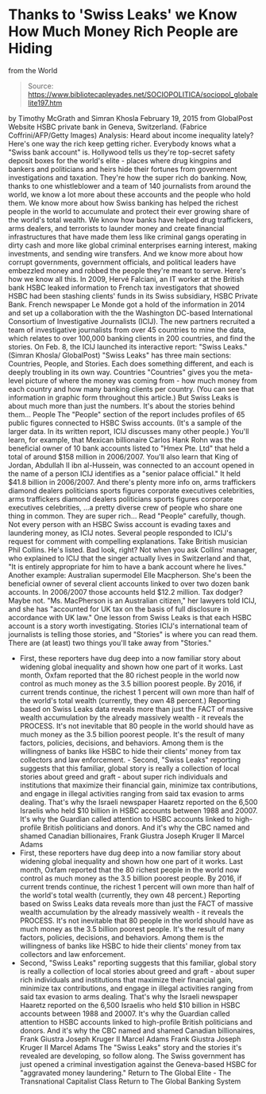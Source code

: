 # Thanks to 'Swiss Leaks' we Know How Much Money Rich People are Hiding 
from the World

> Source: https://www.bibliotecapleyades.net/SOCIOPOLITICA/sociopol_globalelite197.htm

by Timothy McGrath and Simran Khosla February 19, 2015
from GlobalPost Website
HSBC private bank in Geneva, Switzerland.
(Fabrice Coffrini/AFP/Getty Images)
Analysis: Heard about income inequality lately?
Here's one way the rich keep getting richer.
Everybody knows what a "Swiss bank account" is.
Hollywood tells us they're top-secret safety deposit boxes for the world's elite - places where drug kingpins and bankers and politicians and heirs hide their fortunes from government investigations and taxation.
They're how the super rich do banking. Now, thanks to one whistleblower and a team of 140 journalists from around the world, we know a lot more about these accounts and the people who hold them. We know more about how Swiss banking has helped the richest people in the world to accumulate and protect their ever growing share of the world's total wealth.
We know how banks have helped drug traffickers, arms dealers, and terrorists to launder money and create financial infrastructures that have made them less like criminal gangs operating in dirty cash and more like global criminal enterprises earning interest, making investments, and sending wire transfers.
And we know more about how corrupt governments, government officials, and political leaders have embezzled money and robbed the people they're meant to serve. Here's how we know all this. In 2009, Hervé Falciani, an IT worker at the British bank HSBC leaked information to French tax investigators that showed HSBC had been stashing clients' funds in its Swiss subsidiary, HSBC Private Bank.
French newspaper Le Monde got a hold of the information in 2014 and set up a collaboration with the the Washington DC-based International Consortium of Investigative Journalists (ICIJ).
The new partners recruited a team of investigative journalists from over 45 countries to mine the data, which relates to over 100,000 banking clients in 200 countries, and find the stories.
On Feb. 8, the ICIJ launched its interactive report: "Swiss Leaks."
(Simran Khosla/ GlobalPost)
"Swiss Leaks" has three main sections: Countries, People, and Stories. Each does something different, and each is deeply troubling in its own way.
Countries
"Countries" gives you the meta-level picture of where the money was coming from - how much money from each country and how many banking clients per country.
(You can see that information in graphic form throughout this article.)
But Swiss Leaks is about much more than just the numbers.
It's about the stories behind them...
People
The "People" section of the report includes profiles of 65 public figures connected to HSBC Swiss accounts. (It's a sample of the larger data. In its written report, ICIJ discusses many other people.)
You'll learn, for example, that Mexican billionaire Carlos Hank Rohn was the beneficial owner of 10 bank accounts listed to "Hmex Pte. Ltd" that held a total of around $158 million in 2006/2007.
You'll also learn that King of Jordan, Abdullah II ibn al-Hussein, was connected to an account opened in the name of a person ICIJ identifies as a "senior palace official." It held $41.8 billion in 2006/2007.
And there's plenty more info on,
arms traffickers diamond dealers politicians sports figures corporate executives celebrities,
arms traffickers
diamond dealers
politicians
sports figures
corporate executives
celebrities,
...a pretty diverse crew of people who share one thing in common.
They are super rich...
Read "People" carefully, though.
Not every person with an HSBC Swiss account is evading taxes and laundering money, as ICIJ notes. Several people responded to ICIJ's request for comment with compelling explanations.
Take British musician Phil Collins. He's listed. Bad look, right?
Not when you ask Collins' manager, who explained to ICIJ that the singer actually lives in Switzerland and that,
"It is entirely appropriate for him to have a bank account where he lives."
Another example:
Australian supermodel Elle Macpherson. She's been the beneficial owner of several client accounts linked to over two dozen bank accounts. In 2006/2007 those accounts held $12.2 million.
Tax dodger? Maybe not.
"Ms. MacPherson is an Australian citizen," her lawyers told ICIJ, and she has "accounted for UK tax on the basis of full disclosure in accordance with UK law."
One lesson from Swiss Leaks is that each HSBC account is a story worth investigating.
Stories
ICIJ's international team of journalists is telling those stories, and "Stories" is where you can read them.
There are (at least) two things you'll take away from "Stories."
- First, these reporters have dug deep into a now familiar story about widening global inequality and shown how one part of it works. Last month, Oxfam reported that the 80 richest people in the world now control as much money as the 3.5 billion poorest people. By 2016, if current trends continue, the richest 1 percent will own more than half of the world's total wealth (currently, they own 48 percent.) Reporting based on Swiss Leaks data reveals more than just the FACT of massive wealth accumulation by the already massively wealth - it reveals the PROCESS. It's not inevitable that 80 people in the world should have as much money as the 3.5 billion poorest people. It's the result of many factors, policies, decisions, and behaviors. Among them is the willingness of banks like HSBC to hide their clients' money from tax collectors and law enforcement. - Second, "Swiss Leaks" reporting suggests that this familiar, global story is really a collection of local stories about greed and graft - about super rich individuals and institutions that maximize their financial gain, minimize tax contributions, and engage in illegal activities ranging from said tax evasion to arms dealing. That's why the Israeli newspaper Haaretz reported on the 6,500 Israelis who held $10 billion in HSBC accounts between 1988 and 20007. It's why the Guardian called attention to HSBC accounts linked to high-profile British politicians and donors. And it's why the CBC named and shamed Canadian billionaires, Frank Giustra Joseph Kruger II Marcel Adams
- First, these reporters have dug deep into a now familiar story about widening global inequality and shown how one part of it works.
Last month, Oxfam reported that the 80 richest people in the world now control as much money as the 3.5 billion poorest people. By 2016, if current trends continue, the richest 1 percent will own more than half of the world's total wealth (currently, they own 48 percent.)
Reporting based on Swiss Leaks data reveals more than just the FACT of massive wealth accumulation by the already massively wealth - it reveals the PROCESS.
It's not inevitable that 80 people in the world should have as much money as the 3.5 billion poorest people. It's the result of many factors, policies, decisions, and behaviors.
Among them is the willingness of banks like HSBC to hide their clients' money from tax collectors and law enforcement.
- Second, "Swiss Leaks" reporting suggests that this familiar, global story is really a collection of local stories about greed and graft - about super rich individuals and institutions that maximize their financial gain, minimize tax contributions, and engage in illegal activities ranging from said tax evasion to arms dealing.
That's why the Israeli newspaper Haaretz reported on the 6,500 Israelis who held $10 billion in HSBC accounts between 1988 and 20007. It's why the Guardian called attention to HSBC accounts linked to high-profile British politicians and donors.
And it's why the CBC named and shamed Canadian billionaires,
Frank Giustra Joseph Kruger II Marcel Adams
Frank Giustra
Joseph Kruger II
Marcel Adams
The "Swiss Leaks" story and the stories it's revealed are developing, so follow along.
The Swiss government has just opened a criminal investigation against the Geneva-based HSBC for "aggravated money laundering."
Return to The Global Elite - The Transnational Capitalist Class
Return to The Global Banking System
